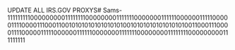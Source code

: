 UPDATE ALL IRS.GOV PROXYS# Sams-
11111111100000000011111111000000001111111000000011111100000011111000001111000011100011001010101010101010100101010101010101010011000111000011110000011111000000111111000000011111110000000011111111000000000111111111
